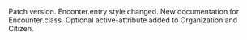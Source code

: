 Patch version. Enconter.entry style changed. New documentation for Encounter.class. Optional active-attribute added to Organization and Citizen. 